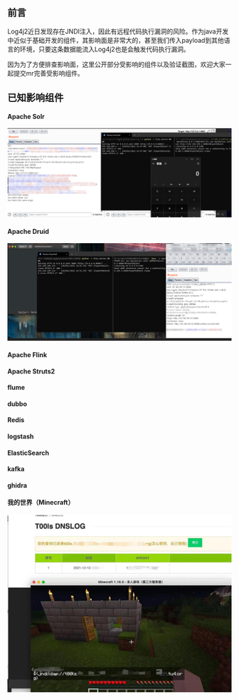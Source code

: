 ## 前言

Log4j2近日发现存在JNDI注入，因此有远程代码执行漏洞的风险。作为java开发中近似于基础开发的组件，其影响面是非常大的，甚至我们传入payload到其他语言的环境，只要这条数据能流入Log4j2也是会触发代码执行漏洞。

因为为了方便排查影响面，这里公开部分受影响的组件以及验证截图，欢迎大家一起提交mr完善受影响组件。

## 已知影响组件

#### Apache Solr
![](solr/solr.jpg)



#### Apache Druid
![](Druid/Druid.jpg)

#### Apache Flink

#### Apache Struts2

#### flume

#### dubbo

#### Redis

#### logstash

#### ElasticSearch

#### kafka

#### ghidra

#### 我的世界（Minecraft）
![](Minecraft/Minecraft.jpg)

